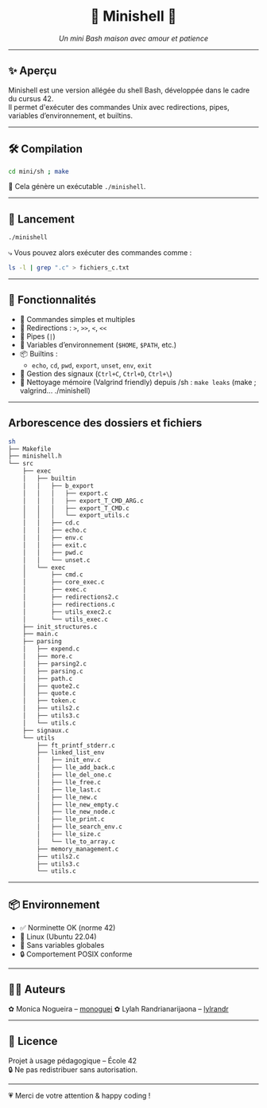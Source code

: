 
<h1 align="center">🌿 Minishell 🌿</h1>
<p align="center"><i>Un mini Bash maison avec amour et patience</i></p>

---

## ✨ Aperçu

Minishell est une version allégée du shell Bash, développée dans le cadre du cursus 42.  
Il permet d'exécuter des commandes Unix avec redirections, pipes, variables d’environnement, et builtins.

---

## 🛠️ Compilation

```bash
cd mini/sh ; make
```

🧸 Cela génère un exécutable `./minishell`.

---

## 🚀 Lancement

```bash
./minishell
```

⤷ Vous pouvez alors exécuter des commandes comme :

```bash
ls -l | grep ".c" > fichiers_c.txt
```

---

## 🌟 Fonctionnalités

- 🎯 Commandes simples et multiples
- 🔀 Redirections : `>`, `>>`, `<`, `<<`
- 🔗 Pipes (`|`)
- 🌱 Variables d’environnement (`$HOME`, `$PATH`, etc.)
- 📦 Builtins :
  - `echo`, `cd`, `pwd`, `export`, `unset`, `env`, `exit`
- 🧠 Gestion des signaux (`Ctrl+C`, `Ctrl+D`, `Ctrl+\`)
- 🧹 Nettoyage mémoire (Valgrind friendly)
	depuis /sh : ``make leaks`` (make ; valgrind... ./minishell)

---

## Arborescence des dossiers et fichiers
```bash
sh
├── Makefile
├── minishell.h
└── src
    ├── exec
    │   ├── builtin
    │   │   ├── b_export
    │   │   │   ├── export.c
    │   │   │   ├── export_T_CMD_ARG.c
    │   │   │   ├── export_T_CMD.c
    │   │   │   └── export_utils.c
    │   │   ├── cd.c
    │   │   ├── echo.c
    │   │   ├── env.c
    │   │   ├── exit.c
    │   │   ├── pwd.c
    │   │   └── unset.c
    │   └── exec
    │       ├── cmd.c
    │       ├── core_exec.c
    │       ├── exec.c
    │       ├── redirections2.c
    │       ├── redirections.c
    │       ├── utils_exec2.c
    │       └── utils_exec.c
    ├── init_structures.c
    ├── main.c
    ├── parsing
    │   ├── expend.c
    │   ├── more.c
    │   ├── parsing2.c
    │   ├── parsing.c
    │   ├── path.c
    │   ├── quote2.c
    │   ├── quote.c
    │   ├── token.c
    │   ├── utils2.c
    │   ├── utils3.c
    │   └── utils.c
    ├── signaux.c
    └── utils
        ├── ft_printf_stderr.c
        ├── linked_list_env
        │   ├── init_env.c
        │   ├── lle_add_back.c
        │   ├── lle_del_one.c
        │   ├── lle_free.c
        │   ├── lle_last.c
        │   ├── lle_new.c
        │   ├── lle_new_empty.c
        │   ├── lle_new_node.c
        │   ├── lle_print.c
        │   ├── lle_search_env.c
        │   ├── lle_size.c
        │   └── lle_to_array.c
        ├── memory_management.c
        ├── utils2.c
        ├── utils3.c
        └── utils.c
```
---

## 📦 Environnement

- ✅ Norminette OK (norme 42)
- 🐧 Linux (Ubuntu 22.04)
- 🧼 Sans variables globales
- 🔒 Comportement POSIX conforme

---

## 👩‍💻 Auteurs

✿ Monica Nogueira – [monoguei](https://github.com/MoniNog)
✿ Lylah Randrianarijaona – [lylrandr](https://github.com/lylah0)

---

## 📄 Licence

Projet à usage pédagogique – École 42  
🔒 Ne pas redistribuer sans autorisation.

---

💗 Merci de votre attention & happy coding !
